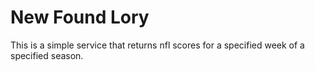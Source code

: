 # New Found Lory

This is a simple service that returns nfl scores for a specified week of a specified season.

